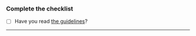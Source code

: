 <!-- Do not delete this -->

### Complete the checklist

- [ ] Have you read [the guidelines](https://iris-hep.org/docs/add_publication)?

---

<!-- If you have anything to say, please say it here -->
